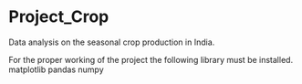 # Project_Crop
Data analysis on the seasonal crop production in India.

For the proper working of the project the following library must be installed.
matplotlib
pandas
numpy
